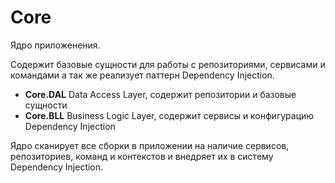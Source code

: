 # Core

Ядро приложенения.

Содержит базовые сущности для работы с репозиториями, сервисами и командами а так же реализует паттерн Dependency Injection.

- **Core.DAL** Data Access Layer, содержит репозитории и базовые сущности
- **Core.BLL** Business Logic Layer, содержит сервисы и конфигурацию Dependency Injection

Ядро сканирует все сборки в приложении на наличие сервисов, репозиториев, команд и контекстов и внедряет их в систему Dependency Injection.
